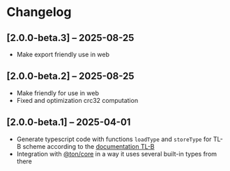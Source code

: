 # Changelog

## [2.0.0-beta.3] – 2025-08-25

- Make export friendly use in web

## [2.0.0-beta.2] – 2025-08-25

- Make friendly for use in web 
- Fixed and optimization crc32 computation

## [2.0.0-beta.1] – 2025-04-01

- Generate typescript code with functions `loadType` and `storeType` for TL-B scheme according to the [documentation TL-B](https://docs.ton.org/develop/data-formats/tl-b-language)
- Integration with [@ton/core](https://github.com/ton-org/ton-core/) in a way it uses several built-in types from there
